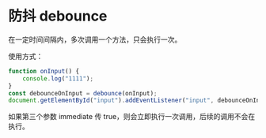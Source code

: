 # 防抖 debounce

在一定时间间隔内，多次调用一个方法，只会执行一次。

使用方式：

```typescript
function onInput() {
    console.log("1111");
}
const debounceOnInput = debounce(onInput);
document.getElementById("input").addEventListener("input", debounceOnInput); //在Input中输入，多次调用只会在调用结束之后，等待100ms触发一次
```

如果第三个参数 immediate 传 true，则会立即执行一次调用，后续的调用不会在执行。
